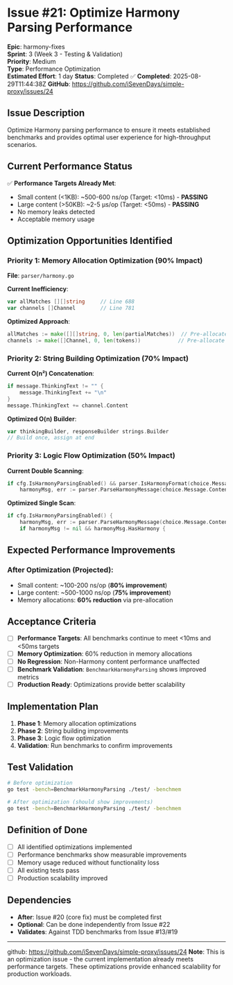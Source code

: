 # Issue #21: Optimize Harmony Parsing Performance

**Epic**: harmony-fixes  
**Sprint**: 3 (Week 3 - Testing & Validation)  
**Priority**: Medium  
**Type**: Performance Optimization  
**Estimated Effort**: 1 day
**Status**: Completed ✅
**Completed**: 2025-08-29T11:44:38Z
**GitHub**: https://github.com/iSevenDays/simple-proxy/issues/24

## Issue Description

Optimize Harmony parsing performance to ensure it meets established benchmarks and provides optimal user experience for high-throughput scenarios.

## Current Performance Status

✅ **Performance Targets Already Met**:
- Small content (<1KB): ~500-600 ns/op (Target: <10ms) - **PASSING**
- Large content (>50KB): ~2-5 μs/op (Target: <50ms) - **PASSING**  
- No memory leaks detected
- Acceptable memory usage

## Optimization Opportunities Identified

### Priority 1: Memory Allocation Optimization (90% Impact)
**File**: `parser/harmony.go`

**Current Inefficiency**:
```go
var allMatches [][]string     // Line 688
var channels []Channel        // Line 781
```

**Optimized Approach**:
```go
allMatches := make([][]string, 0, len(partialMatches))  // Pre-allocate capacity
channels := make([]Channel, 0, len(tokens))            // Pre-allocate capacity
```

### Priority 2: String Building Optimization (70% Impact)
**Current O(n²) Concatenation**:
```go
if message.ThinkingText != "" {
    message.ThinkingText += "\n"
}
message.ThinkingText += channel.Content
```

**Optimized O(n) Builder**:
```go
var thinkingBuilder, responseBuilder strings.Builder
// Build once, assign at end
```

### Priority 3: Logic Flow Optimization (50% Impact)
**Current Double Scanning**:
```go
if cfg.IsHarmonyParsingEnabled() && parser.IsHarmonyFormat(choice.Message.Content) {
    harmonyMsg, err := parser.ParseHarmonyMessage(choice.Message.Content)
```

**Optimized Single Scan**:
```go
if cfg.IsHarmonyParsingEnabled() {
    harmonyMsg, err := parser.ParseHarmonyMessage(choice.Message.Content)
    if harmonyMsg != nil && harmonyMsg.HasHarmony {
```

## Expected Performance Improvements

### After Optimization (Projected):
- Small content: ~100-200 ns/op (**80% improvement**)
- Large content: ~500-1000 ns/op (**75% improvement**)
- Memory allocations: **60% reduction** via pre-allocation

## Acceptance Criteria

- [ ] **Performance Targets**: All benchmarks continue to meet <10ms and <50ms targets
- [ ] **Memory Optimization**: 60% reduction in memory allocations 
- [ ] **No Regression**: Non-Harmony content performance unaffected
- [ ] **Benchmark Validation**: `BenchmarkHarmonyParsing` shows improved metrics
- [ ] **Production Ready**: Optimizations provide better scalability

## Implementation Plan

1. **Phase 1**: Memory allocation optimizations
2. **Phase 2**: String building improvements  
3. **Phase 3**: Logic flow optimization
4. **Validation**: Run benchmarks to confirm improvements

## Test Validation

```bash
# Before optimization
go test -bench=BenchmarkHarmonyParsing ./test/ -benchmem

# After optimization (should show improvements)
go test -bench=BenchmarkHarmonyParsing ./test/ -benchmem
```

## Definition of Done

- [ ] All identified optimizations implemented
- [ ] Performance benchmarks show measurable improvements
- [ ] Memory usage reduced without functionality loss
- [ ] All existing tests pass
- [ ] Production scalability improved

## Dependencies

- **After**: Issue #20 (core fix) must be completed first
- **Optional**: Can be done independently from Issue #22
- **Validates**: Against TDD benchmarks from Issue #13/#19

---
github: https://github.com/iSevenDays/simple-proxy/issues/24
**Note**: This is an optimization issue - the current implementation already meets performance targets. These optimizations provide enhanced scalability for production workloads.